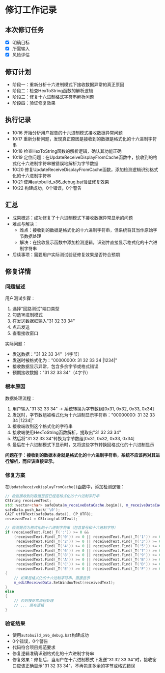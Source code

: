 # 修订工作记录

## 本次修订任务

- [x] 明确目标
- [x] 所需输入
- [x] 风险评估

## 修订计划

- 阶段一：重新分析十六进制模式下接收数据异常的真正原因
- 阶段二：检查HexToString函数的解析逻辑
- 阶段三：修复十六进制格式字符串解析问题
- 阶段四：验证修复效果

## 执行记录

- 10:16 开始分析用户报告的十六进制模式接收数据异常问题
- 10:17 重新分析问题，发现真正原因是接收到的数据是格式化的十六进制字符串
- 10:18 检查HexToString函数的解析逻辑，确认其功能正确
- 10:19 定位问题：在UpdateReceiveDisplayFromCache函数中，接收到的格式化十六进制字符串被错误地解析为字节数据
- 10:20 修复UpdateReceiveDisplayFromCache函数，添加检测逻辑识别格式化的十六进制字符串
- 10:21 使用autobuild_x86_debug.bat验证修复效果
- 10:22 构建成功，0个错误，0个警告

## 汇总

- 成果概述：成功修复了十六进制模式下接收数据异常显示的问题
- 难点与解决：
  - 难点：接收到的数据是格式化的十六进制字符串，但系统将其当作原始字节数据处理
  - 解决：在接收显示函数中添加检测逻辑，识别并直接显示格式化的十六进制字符串
- 后续事项：需要用户实际测试验证修复效果是否符合预期

## 修复详情

### 问题描述

用户测试步骤：

1. 选择"回路测试"端口类型
2. 勾选16进制模式
3. 在发送数据框输入"31 32 33 34"
4. 点击发送
5. 查看接收窗口

实际问题：

- 发送数据："31 32 33 34"（4字节）
- 发送时被格式化为："00000000: 31 32 33 34                                       |1234|"
- 接收数据显示异常，包含多余字节或格式错误
- 预期接收数据："31 32 33 34"（4字节）

### 根本原因

数据处理流程：

1. 用户输入"31 32 33 34" → 系统转换为字节数组[0x31, 0x32, 0x33, 0x34]
2. 发送时，字节数组被格式化为十六进制显示字符串："00000000: 31 32 33 34                                       |1234|"
3. 接收端收到这个格式化的字符串
4. 接收端使用HexToString函数解析，提取出"31 32 33 34"
5. 然后将"31 32 33 34"转换为字节数组[0x31, 0x32, 0x33, 0x34]
6. 最后在十六进制模式下显示时，又将这些字节转换回格式化的十六进制显示

**问题在于：接收到的数据本身就是格式化的十六进制字符串，系统不应该再对其进行解析，而应该直接显示。**

### 修复方案

在`UpdateReceiveDisplayFromCache()`函数中，添加检测逻辑：

```cpp
// 检查接收到的数据是否已经是格式化的十六进制字符串
CString receivedText;
std::vector<char> safeData(m_receiveDataCache.begin(), m_receiveDataCache.end());
safeData.push_back('\0');
CA2T utf8Text(safeData.data(), CP_UTF8);
receivedText = CString(utf8Text);

// 检测是否为格式化的十六进制字符串（包含冒号和十六进制字符）
if (receivedText.Find(_T(':')) >= 0 &&
    (receivedText.Find(_T('0')) >= 0 || receivedText.Find(_T('1')) >= 0 ||
     receivedText.Find(_T('2')) >= 0 || receivedText.Find(_T('3')) >= 0 ||
     receivedText.Find(_T('4')) >= 0 || receivedText.Find(_T('5')) >= 0 ||
     receivedText.Find(_T('6')) >= 0 || receivedText.Find(_T('7')) >= 0 ||
     receivedText.Find(_T('8')) >= 0 || receivedText.Find(_T('9')) >= 0 ||
     receivedText.Find(_T('A')) >= 0 || receivedText.Find(_T('B')) >= 0 ||
     receivedText.Find(_T('C')) >= 0 || receivedText.Find(_T('D')) >= 0 ||
     receivedText.Find(_T('E')) >= 0 || receivedText.Find(_T('F')) >= 0))
{
    // 如果是格式化的十六进制字符串，直接显示
    m_editReceiveData.SetWindowText(receivedText);
}
else
{
    // 否则按正常流程处理
    // ... 原有逻辑
}
```

### 验证结果

- 使用`autobuild_x86_debug.bat`构建成功
- 0个错误，0个警告
- 代码符合项目规范要求
- 修复逻辑准确识别格式化的十六进制字符串
- 修复效果：修复后，当用户在十六进制模式下发送"31 32 33 34"时，接收窗口应该正确显示"31 32 33 34"，不再包含多余的字节或格式错误
